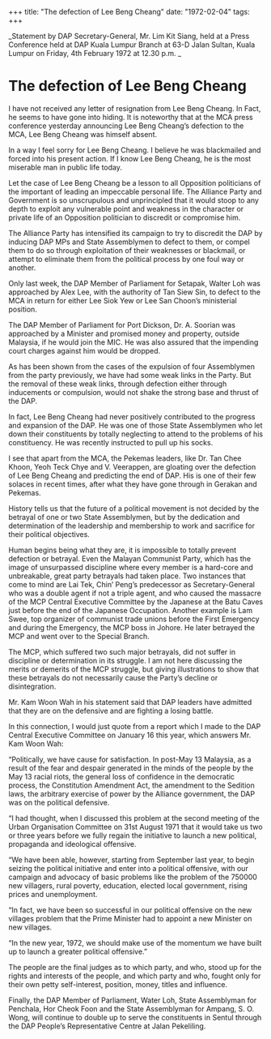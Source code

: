 +++ 
title: "The defection of Lee Beng Cheang"
date: "1972-02-04"
tags:
+++

_Statement by DAP Secretary-General, Mr. Lim Kit Siang, held at a Press Conference held at DAP Kuala Lumpur Branch at 63-D Jalan Sultan, Kuala Lumpur on Friday, 4th February 1972 at 12.30 p.m.		_										

# The defection of Lee Beng Cheang

I have not received any letter of resignation from Lee Beng Cheang. In Fact, he seems to have gone into hiding. It is noteworthy that at the MCA press conference yesterday announcing Lee Beng Cheang’s defection to the MCA, Lee Beng Cheang was himself absent.

In a way I feel sorry for Lee Beng Cheang. I believe he was blackmailed and forced into his present action. If I know Lee Beng Cheang, he is the most miserable man in public life today.</u>

Let the case of Lee Beng Cheang be a lesson to all Opposition politicians of the important of leading an impeccable personal life. The Alliance Party and Government is so unscrupulous and unprincipled that it would stoop to any depth to exploit any vulnerable point and weakness in the character or private life of an Opposition politician to discredit or compromise him.

The Alliance Party has intensified its campaign to try to discredit the DAP by inducing DAP MPs and State Assemblymen to defect to them, or compel them to do so through exploitation of their weaknesses or blackmail, or attempt to eliminate them from the political process by one foul way or another.

Only last week, the DAP Member of Parliament for Setapak, Walter Loh was approached by Alex Lee, with the authority of Tan Siew Sin, to defect to the MCA in return for either Lee Siok Yew or Lee San Choon’s ministerial position.

The DAP Member of Parliament for Port Dickson, Dr. A. Soorian was approached by a Minister and promised money and property, outside Malaysia, if he would join the MIC. He was also assured that the impending court charges against him would be dropped.

As has been shown from the cases of the expulsion of four Assemblymen from the party previously, we have had some weak links in the Party. But the removal of these weak links, through defection either through inducements or compulsion, would not shake the strong base and thrust of the DAP.

In fact, Lee Beng Cheang had never positively contributed to the progress and expansion of the DAP. He was one of those State Assemblymen who let down their constituents by totally neglecting to attend to the problems of his constituency. He was recently instructed to pull up his socks.

I see that apart from the MCA, the Pekemas leaders, like Dr. Tan Chee Khoon, Yeoh Teck Chye and V. Veerappen, are gloating over the defection of Lee Beng Cheang and predicting the end of DAP. His is one of their few solaces in recent times, after what they have gone through in Gerakan and Pekemas.

History tells us that the future of a political movement is not decided by the betrayal of one or two State Assemblymen, but by the dedication and determination of the leadership and membership to work and sacrifice for their political objectives.

Human begins being what they are, it is impossible to totally prevent defection or betrayal. Even the Malayan Communist Party, which has the image of unsurpassed discipline where every member is a hard-core and unbreakable, great party betrayals had taken place. Two instances that come to mind are Lai Tek, Chin’ Peng’s predecessor as Secretary-General who was a double agent if not a triple agent, and who caused the massacre of the MCP Central Executive Committee by the Japanese at the Batu Caves just before the end of the Japanese Occupation. Another example is Lam Swee, top organizer of communist trade unions before the First Emergency and during the Emergency, the MCP boss in Johore. He later betrayed the MCP and went over to the Special Branch.

The MCP, which suffered two such major betrayals, did not suffer in discipline or determination in its struggle. I am not here discussing the merits or demerits of the MCP struggle, but giving illustrations to show that these betrayals do not necessarily cause the Party’s decline or disintegration.

Mr. Kam Woon Wah in his statement said that DAP leaders have admitted that they are on the defensive and are fighting a losing battle.

In this connection, I would just quote from a report which I made to the DAP Central Executive Committee on January 16 this year, which answers Mr. Kam Woon Wah:

“Politically, we have cause for satisfaction. In post-May 13 Malaysia, as a result of the fear and despair generated in the minds of the people by the May 13 racial riots, the general loss of confidence in the democratic process, the Constitution Amendment Act, the amendment to the Sedition laws, the arbitrary exercise of power by the Alliance government, the DAP was on the political defensive.

“I had thought, when I discussed this problem at the second meeting of the Urban Organisation Committee on 31st August 1971 that it would take us two or three years before we fully regain the initiative to launch a new political, propaganda and ideological offensive.

“We have been able, however, starting from September last year, to begin seizing the political initiative and enter into a political offensive, with our campaign and advocacy of basic problems like the problem of the 750000 new villagers, rural poverty, education, elected local government, rising prices and unemployment.

“In fact, we have been so successful in our political offensive on the new villages problem that the Prime Minister had to appoint a new Minister on new villages.

“In the new year, 1972, we should make use of the momentum we have built up to launch a greater political offensive.”

The people are the final judges as to which party, and who, stood up for the rights and interests of the people, and which party and who, fought only for their own petty self-interest, position, money, titles and influence.

Finally, the DAP Member of Parliament, Water Loh, State Assemblyman for Penchala, Hor Cheok Foon and the State Assemblyman for Ampang, S. O. Wong, will continue to double up to serve the constituents in Sentul through the DAP People’s Representative Centre at Jalan Pekeliling.
 
